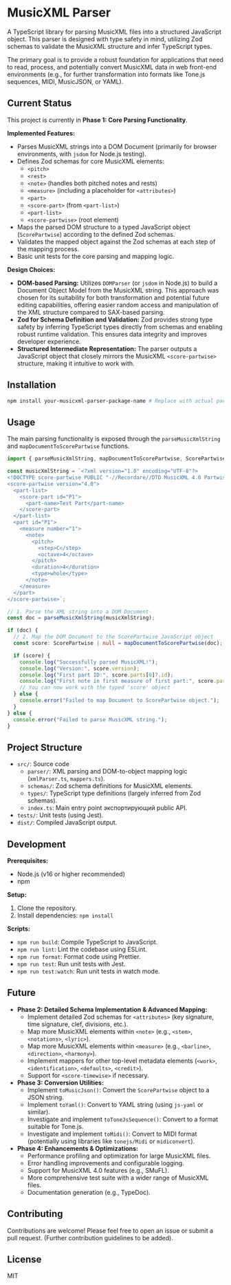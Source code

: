 # MusicXML Parser

A TypeScript library for parsing MusicXML files into a structured JavaScript object. This parser is designed with type safety in mind, utilizing Zod schemas to validate the MusicXML structure and infer TypeScript types.

The primary goal is to provide a robust foundation for applications that need to read, process, and potentially convert MusicXML data in web front-end environments (e.g., for further transformation into formats like Tone.js sequences, MIDI, MusicJSON, or YAML).

## Current Status

This project is currently in **Phase 1: Core Parsing Functionality**.

**Implemented Features:**
*   Parses MusicXML strings into a DOM Document (primarily for browser environments, with `jsdom` for Node.js testing).
*   Defines Zod schemas for core MusicXML elements:
    *   `<pitch>`
    *   `<rest>`
    *   `<note>` (handles both pitched notes and rests)
    *   `<measure>` (including a placeholder for `<attributes>`)
    *   `<part>`
    *   `<score-part>` (from `<part-list>`)
    *   `<part-list>`
    *   `<score-partwise>` (root element)
*   Maps the parsed DOM structure to a typed JavaScript object (`ScorePartwise`) according to the defined Zod schemas.
*   Validates the mapped object against the Zod schemas at each step of the mapping process.
*   Basic unit tests for the core parsing and mapping logic.

**Design Choices:**
*   **DOM-based Parsing:** Utilizes `DOMParser` (or `jsdom` in Node.js) to build a Document Object Model from the MusicXML string. This approach was chosen for its suitability for both transformation and potential future editing capabilities, offering easier random access and manipulation of the XML structure compared to SAX-based parsing.
*   **Zod for Schema Definition and Validation:** Zod provides strong type safety by inferring TypeScript types directly from schemas and enabling robust runtime validation. This ensures data integrity and improves developer experience.
*   **Structured Intermediate Representation:** The parser outputs a JavaScript object that closely mirrors the MusicXML `<score-partwise>` structure, making it intuitive to work with.

## Installation

```bash
npm install your-musicxml-parser-package-name # Replace with actual package name once published
```

## Usage

The main parsing functionality is exposed through the `parseMusicXmlString` and `mapDocumentToScorePartwise` functions.

```typescript
import { parseMusicXmlString, mapDocumentToScorePartwise, ScorePartwise } from 'your-musicxml-parser-package-name'; // Adjust import path

const musicXmlString = `<?xml version="1.0" encoding="UTF-8"?>
<!DOCTYPE score-partwise PUBLIC "-//Recordare//DTD MusicXML 4.0 Partwise//EN" "http://www.musicxml.org/dtds/partwise.dtd">
<score-partwise version="4.0">
  <part-list>
    <score-part id="P1">
      <part-name>Test Part</part-name>
    </score-part>
  </part-list>
  <part id="P1">
    <measure number="1">
      <note>
        <pitch>
          <step>C</step>
          <octave>4</octave>
        </pitch>
        <duration>4</duration>
        <type>whole</type>
      </note>
    </measure>
  </part>
</score-partwise>`;

// 1. Parse the XML string into a DOM Document
const doc = parseMusicXmlString(musicXmlString);

if (doc) {
  // 2. Map the DOM Document to the ScorePartwise JavaScript object
  const score: ScorePartwise | null = mapDocumentToScorePartwise(doc);

  if (score) {
    console.log("Successfully parsed MusicXML!");
    console.log("Version:", score.version);
    console.log("First part ID:", score.parts[0]?.id);
    console.log("First note in first measure of first part:", score.parts[0]?.measures[0]?.notes[0]);
    // You can now work with the typed 'score' object
  } else {
    console.error("Failed to map Document to ScorePartwise object.");
  }
} else {
  console.error("Failed to parse MusicXML string.");
}
```

## Project Structure

*   `src/`: Source code
    *   `parser/`: XML parsing and DOM-to-object mapping logic (`xmlParser.ts`, `mappers.ts`).
    *   `schemas/`: Zod schema definitions for MusicXML elements.
    *   `types/`: TypeScript type definitions (largely inferred from Zod schemas).
    *   `index.ts`: Main entry point экспортирующий public API.
*   `tests/`: Unit tests (using Jest).
*   `dist/`: Compiled JavaScript output.

## Development

**Prerequisites:**
*   Node.js (v16 or higher recommended)
*   npm

**Setup:**
1.  Clone the repository.
2.  Install dependencies: `npm install`

**Scripts:**
*   `npm run build`: Compile TypeScript to JavaScript.
*   `npm run lint`: Lint the codebase using ESLint.
*   `npm run format`: Format code using Prettier.
*   `npm run test`: Run unit tests with Jest.
*   `npm run test:watch`: Run unit tests in watch mode.

## Future

*   **Phase 2: Detailed Schema Implementation & Advanced Mapping:**
    *   Implement detailed Zod schemas for `<attributes>` (key signature, time signature, clef, divisions, etc.).
    *   Map more MusicXML elements within `<note>` (e.g., `<stem>`, `<notations>`, `<lyric>`).
    *   Map more MusicXML elements within `<measure>` (e.g., `<barline>`, `<direction>`, `<harmony>`).
    *   Implement mappers for other top-level metadata elements (`<work>`, `<identification>`, `<defaults>`, `<credit>`).
    *   Support for `<score-timewise>` if necessary.
*   **Phase 3: Conversion Utilities:**
    *   Implement `toMusicJson()`: Convert the `ScorePartwise` object to a JSON string.
    *   Implement `toYaml()`: Convert to YAML string (using `js-yaml` or similar).
    *   Investigate and implement `toToneJsSequence()`: Convert to a format suitable for Tone.js.
    *   Investigate and implement `toMidi()`: Convert to MIDI format (potentially using libraries like `tonejs/Midi` or `midiconvert`).
*   **Phase 4: Enhancements & Optimizations:**
    *   Performance profiling and optimization for large MusicXML files.
    *   Error handling improvements and configurable logging.
    *   Support for MusicXML 4.0 features (e.g., SMuFL).
    *   More comprehensive test suite with a wider range of MusicXML files.
    *   Documentation generation (e.g., TypeDoc).

## Contributing

Contributions are welcome! Please feel free to open an issue or submit a pull request. 
(Further contribution guidelines to be added).

## License

MIT